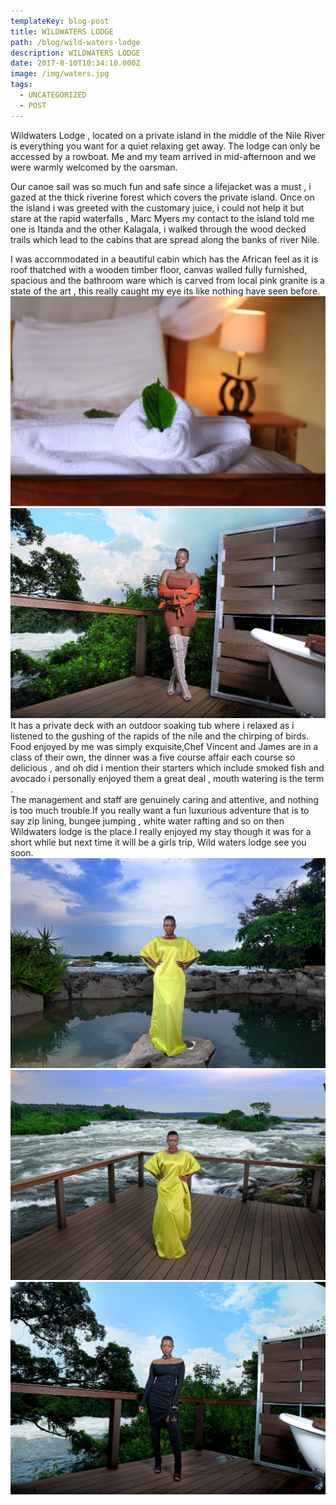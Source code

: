 ```yaml
---
templateKey: blog-post
title: WILDWATERS LODGE
path: /blog/wild-waters-lodge
description: WILDWATERS LODGE
date: 2017-8-10T10:34:10.000Z
image: /img/waters.jpg
tags:
  - UNCATEGORIZED
  - POST
---
```


Wildwaters Lodge ,  located on a private island in
the middle of the Nile River is everything you want
for a quiet relaxing get away. The lodge can only be
accessed by a rowboat.  Me and my team arrived in
mid-afternoon  and we were warmly welcomed by the
oarsman.

Our canoe sail was so much  fun and safe
since a lifejacket was a must , i gazed at the thick
riverine forest which covers the private island.
Once on the island i was  greeted with the customary
juice, i could not help it but stare at the rapid waterfalls , Marc Myers my contact
to the island told me one is Itanda and the other Kalagala, i walked through the wood decked trails which  lead to the cabins  that are spread along the banks of river Nile.

<div class="row">
   <div class="col-md-8">
     I was accommodated in a beautiful cabin which has the African feel as it is roof thatched with a wooden timber floor, canvas walled fully furnished, spacious and the bathroom ware which is carved from local pink granite  is a state of the art , this really caught my eye its like nothing have seen before.
  </div>
  <div class="col-md-4">
     <img  src="./waters3.jpeg" alt="betty" >
  </div>
</div>

<div class="row">
    <div class="col-md-4">
    <img  src="./waters6.jpg" alt="betty" >
    </div>
    <div class="col-md-8">
        It has a private deck with an outdoor soaking tub
        where i  relaxed as i listened to the gushing of the
        rapids of the nile and the chirping of birds.
        Food enjoyed by me was simply exquisite,Chef Vincent
        and James are in a class of their own, the  dinner
        was a five course affair each course so  delicious ,
        and oh did i mention their  starters which include
        smoked fish and avocado i personally enjoyed them a
        great deal , mouth watering is the term .
    </div>
</div>

<div class="row">
  <div class="col-md-8">
    The management and staff are genuinely caring and
    attentive, and nothing is too much trouble.If you
    really want a fun luxurious adventure that is to say
    zip lining, bungee jumping , white water rafting and
    so on then Wildwaters lodge is the place.I really
    enjoyed my stay though it was for a short while but
    next time it will be a girls trip, Wild waters lodge
    see you soon.
  </div>
  <div class="col-md-4">
  <img  src="./waters5.jpg" alt="betty" >
  </div>
</div>

<div class="mt-5 row">
  <div class="col-md-6">
    <img  src="./waters4.jpg" alt="betty" >
  </div>
  <div class="col-md-4">
    <img  src="./waters8.jpg" alt="betty" >
  </div>
</div>
